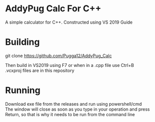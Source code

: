 # AddyPug Calc For C++
A simple calculator for C++. Constructed using VS 2019 Guide
# Building
git clone https://github.com/Pugga12/AddyPug_Calc

Then build in VS2019 using F7 or when in a .cpp file use Ctrl+B\
.vcxproj files are in this repository

# Running
Download exe file from the releases and run using powershell/cmd\
The window will close as soon as you type in your operation and press Return, so that is why it needs to be run from the command line

